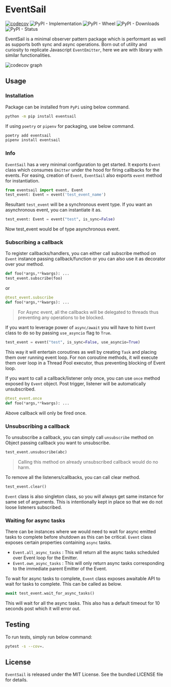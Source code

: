 # EventSail

[![codecov](https://codecov.io/gh/satyamsoni2211/eventsail/graph/badge.svg?token=AWAXXSH30S)](https://codecov.io/gh/satyamsoni2211/eventsail) ![PyPI - Implementation](https://img.shields.io/pypi/implementation/eventsail) ![PyPI - Wheel](https://img.shields.io/pypi/wheel/eventsail) ![PyPI - Downloads](https://img.shields.io/pypi/dm/eventsail) ![PyPI - Status](https://img.shields.io/pypi/status/eventsail)

EventSail is a minimal observer pattern package which is performant as well as supports both sync and async operations. Born out of utility and curiosity to replicate Javascript `EventEmitter`, here we are with library with similar functionalities.

![codecov graph](https://codecov.io/gh/satyamsoni2211/eventsail/graphs/sunburst.svg?token=AWAXXSH30S)

## Usage

### Installation

Package can be installed from `PyPi` using below command.

```bash
python -m pip install eventsail
```

If using `poetry` or `pipenv` for packaging, use below command.

```bash
poetry add eventsail
pipenv install eventsail
```

### Info

`EventSail` has a very minimal configuration to get started. It exports `Event` class which consumes `Emitter` under the hood for firing callbacks for the events. For easing, creation of `Event`, `EventSail` also exports `event` method for instantiation.

```python
from eventsail import event, Event
test_event: Event = event('test_event_name')
```

Resultant `test_event` will be a synchronous event type. If you want an asynchronous event, you can instantiate it as.

```python
test_event: Event = event("test", is_sync=False)
```

Now test_event would be of type asynchronous event.

### Subscribing a callback

To register callbacks/handlers, you can either call subscribe method on `Event` instance passing callback/function or you can also use it as decorator over your method.

```python
def foo(*args,**kwargs): ...
test_event.subscribe(foo)
```

or

```python
@test_event.subscribe
def foo(*args,**kwargs): ...
```

> For Async event, all the callbacks will be delegated to threads thus preventing any operations to be blocked.

If you want to leverage power of `async/await` you will have to hint `Event` class to do so by passing `use_asyncio` flag to `True`.

```python
test_event = event("test", is_sync=False, use_asyncio=True)
```

This way it will entertain coroutines as well by creating `Task` and placing them over running event loop. For non coroutine methods, it will execute them over loop in a Thread Pool executor, thus preventing blocking of Event loop.

If you want to call a callback/listener only once, you can use `once` method exposed by `Event` object. Post trigger, listener will be automatically unsubscribed.

```python
@test_event.once
def foo(*args,**kwargs): ...
```

Above callback will only be fired once.

### Unsubscribing a callback

To unsubscribe a callback, you can simply call `unsubscribe` method on Object passing callback you want to unsubscribe.

```python
test_event.unsubscribe(abc)
```

> Calling this method on already unsubscribed callback would do no harm.

To remove all the listeners/callbacks, you can call clear method.

```python
test_event.clear()
```

`Event` class is also singleton class, so you will always get same instance for same set of arguments. This is intentionally kept in place so that we do not loose listeners subscribed.

### Waiting for async tasks

There can be instances where we would need to wait for async emitted tasks to complete before shutdown as this can be critical. `Event` class exposes certain properties containing `async` tasks.

- `Event.all_async_tasks` : This will return all the async tasks scheduled over Event loop for the Emitter.
- `Event.own_async_tasks` : This will only return async tasks corresponding to the immediate parent Emitter of the Event.

To wait for async tasks to complete, `Event` class exposes awaitable API to wait for tasks to complete. This can be called as below.

```python
await test_event.wait_for_async_tasks()
```

This will wait for all the async tasks. This also has a default timeout for 10 seconds post which it will error out.

## Testing

To run tests, simply run below command:

```bash
pytest -s --cov=.
```

## License

`EventSail` is released under the MIT License. See the bundled LICENSE file for details.
